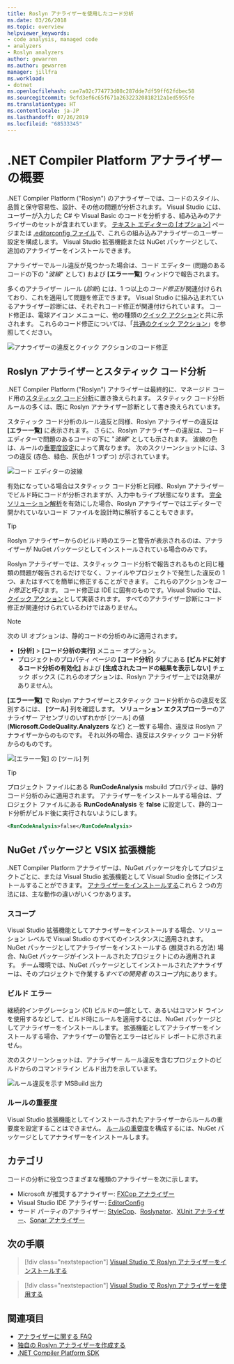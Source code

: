 ```yaml
---
title: Roslyn アナライザーを使用したコード分析
ms.date: 03/26/2018
ms.topic: overview
helpviewer_keywords:
- code analysis, managed code
- analyzers
- Roslyn analyzers
author: gewarren
ms.author: gewarren
manager: jillfra
ms.workload:
- dotnet
ms.openlocfilehash: cae7a02c774773d08c287dde7df59ff62fdbec58
ms.sourcegitcommit: 9cfd3ef6c65f671a26322320818212a1ed5955fe
ms.translationtype: HT
ms.contentlocale: ja-JP
ms.lasthandoff: 07/26/2019
ms.locfileid: "68533345"
---
```

# <a name="overview-of-net-compiler-platform-analyzers"></a>.NET Compiler Platform アナライザーの概要

.NET Compiler Platform ("Roslyn") のアナライザーでは、コードのスタイル、品質と保守容易性、設計、その他の問題が分析されます。 Visual Studio には、ユーザーが入力した C# や Visual Basic のコードを分析する、組み込みのアナライザーのセットが含まれています。 [テキスト エディターの [オプション]](../ide/code-styles-and-code-cleanup.md) ページまたは [.editorconfig ファイル](../ide/editorconfig-code-style-settings-reference.md)で、これらの組み込みアナライザーのユーザー設定を構成します。 Visual Studio 拡張機能または NuGet パッケージとして、追加のアナライザーをインストールできます。

アナライザーでルール違反が見つかった場合は、コード エディター (問題のあるコードの下の "*波線*" として) および **[エラー一覧]** ウィンドウで報告されます。

多くのアナライザー ルール (*診断*) には、1 つ以上の*コード修正*が関連付けられており、これを適用して問題を修正できます。 Visual Studio に組み込まれているアナライザー診断には、それぞれコード修正が関連付けられています。 コード修正は、電球アイコン メニューに、他の種類の[クイック アクション](../ide/quick-actions.md)と共に示されます。 これらのコード修正については、「[共通のクイック アクション](../ide/common-quick-actions.md)」を参照してください。

![アナライザーの違反とクイック アクションのコード修正](../code-quality/media/built-in-analyzer-code-fix.png)

## <a name="roslyn-analyzers-vs-static-code-analysis"></a>Roslyn アナライザーとスタティック コード分析

.NET Compiler Platform ("Roslyn") アナライザーは最終的に、マネージド コード用の[スタティック コード分析](../code-quality/code-analysis-for-managed-code-overview.md)に置き換えられます。 スタティック コード分析ルールの多くは、既に Roslyn アナライザー診断として書き換えられています。

スタティック コード分析のルール違反と同様、Roslyn アナライザーの違反は **[エラー一覧]** に表示されます。 さらに、Roslyn アナライザーの違反は、コード エディターで問題のあるコードの下に "*波線*" としても示されます。 波線の色は、ルールの[重要度設定](../code-quality/use-roslyn-analyzers.md#rule-severity)によって異なります。 次のスクリーンショットには、3 つの違反 (赤色、緑色、灰色が 1 つずつ) が示されています。

![コード エディターの波線](media/diagnostics-severity-colors.png)

有効になっている場合はスタティック コード分析と同様、Roslyn アナライザーでビルド時にコードが分析されますが、入力中もライブ状態になります。 [完全ソリューション解析](../code-quality/how-to-enable-and-disable-full-solution-analysis-for-managed-code.md#to-toggle-full-solution-analysis)を有効にした場合、Roslyn アナライザーではエディターで開かれていないコード ファイルを設計時に解析することもできます。

> [!TIP]
> Roslyn アナライザーからのビルド時のエラーと警告が表示されるのは、アナライザーが NuGet パッケージとしてインストールされている場合のみです。

Roslyn アナライザーでは、スタティック コード分析で報告されるものと同じ種類の問題が報告されるだけでなく、ファイルやプロジェクトで発生した違反の 1 つ、またはすべてを簡単に修正することができます。 これらのアクションを*コード修正*と呼びます。 コード修正は IDE に固有のものです。Visual Studio では、[クイック アクション](../ide/quick-actions.md)として実装されます。 すべてのアナライザー診断にコード修正が関連付けられているわけではありません。

> [!NOTE]
> 次の UI オプションは、静的コードの分析のみに適用されます。
>
> - **[分析]**  >  **[コード分析の実行]** メニュー オプション。
> - プロジェクトのプロパティ ページの **[コード分析]** タブにある **[ビルドに対するコード分析の有効化]** および **[生成されたコードの結果を表示しない]** チェック ボックス (これらのオプションは、Roslyn アナライザー上では効果がありません)。

**[エラー一覧]** で Roslyn アナライザーとスタティック コード分析からの違反を区別するには、 **[ツール]** 列を確認します。 **ソリューション エクスプローラー**のアナライザー アセンブリのいずれかが [ツール] の値 (**Microsoft.CodeQuality.Analyzers** など) と一致する場合、違反は Roslyn アナライザーからのものです。 それ以外の場合、違反はスタティック コード分析からのものです。

![[エラー一覧] の [ツール] 列](media/code-analysis-tool-in-error-list.png)

> [!TIP]
> プロジェクト ファイルにある **RunCodeAnalysis** msbuild プロパティは、静的コード分析のみに適用されます。 アナライザーをインストールする場合は、プロジェクト ファイルにある **RunCodeAnalysis** を **false** に設定して、静的コード分析がビルド後に実行されないようにします。
>
> ```xml
> <RunCodeAnalysis>false</RunCodeAnalysis>
> ```

## <a name="nuget-package-versus-vsix-extension"></a>NuGet パッケージと VSIX 拡張機能

.NET Compiler Platform アナライザーは、NuGet パッケージを介してプロジェクトごとに、または Visual Studio 拡張機能として Visual Studio 全体にインストールすることができます。 [アナライザーをインストールする](../code-quality/install-roslyn-analyzers.md)これら 2 つの方法には、主な動作の違いがいくつかあります。

### <a name="scope"></a>スコープ

Visual Studio 拡張機能としてアナライザーをインストールする場合、ソリューション レベルで Visual Studio のすべてのインスタンスに適用されます。 NuGet パッケージとしてアナライザーをインストールする (推奨される方法) 場合、NuGet パッケージがインストールされたプロジェクトにのみ適用されます。 チーム環境では、NuGet パッケージとしてインストールされたアナライザーは、そのプロジェクトで作業する*すべての開発者* のスコープ内にあります。

### <a name="build-errors"></a>ビルド エラー

継続的インテグレーション (CI) ビルドの一部として、あるいはコマンド ラインを使用するなどして、ビルド時にルールを適用するには、NuGet パッケージとしてアナライザーをインストールします。 拡張機能としてアナライザーをインストールする場合、アナライザーの警告とエラーはビルド レポートに示されません。

次のスクリーンショットは、アナライザー ルール違反を含むプロジェクトのビルドからのコマンドライン ビルド出力を示しています。

![ルール違反を示す MSBuild 出力](media/command-line-build-analyzers.png)

### <a name="rule-severity"></a>ルールの重要度

Visual Studio 拡張機能としてインストールされたアナライザーからルールの重要度を設定することはできません。 [ルールの重要度](../code-quality/use-roslyn-analyzers.md#rule-severity)を構成するには、NuGet パッケージとしてアナライザーをインストールします。

## <a name="categories"></a>カテゴリ

コードの分析に役立つさまざまな種類のアナライザーを次に示します。

- Microsoft が推奨するアナライザー: [FXCop アナライザー](../code-quality/fxcop-analyzers.yml)
- Visual Studio IDE アナライザー: [EditorConfig](../ide/code-styles-and-code-cleanup.md)
- サード パーティのアナライザー: [StyleCop](https://www.nuget.org/packages/StyleCop.Analyzers/)、[Roslynator](https://www.nuget.org/packages/Roslynator/)、[XUnit アナライザー](https://www.nuget.org/packages/xunit.analyzers/)、[Sonar アナライザー](https://www.nuget.org/packages/SonarAnalyzer.CSharp/)

## <a name="next-steps"></a>次の手順

> [!div class="nextstepaction"]
> [Visual Studio で Roslyn アナライザーをインストールする](../code-quality/install-roslyn-analyzers.md)

> [!div class="nextstepaction"]
> [Visual Studio で Roslyn アナライザーを使用する](../code-quality/use-roslyn-analyzers.md)

## <a name="see-also"></a>関連項目

- [アナライザーに関する FAQ](analyzers-faq.md)
- [独自の Roslyn アナライザーを作成する](../extensibility/getting-started-with-roslyn-analyzers.md)
- [.NET Compiler Platform SDK](/dotnet/csharp/roslyn-sdk/)
